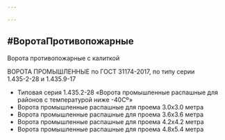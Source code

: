 ```yaml
---

---
```

## #**ВоротаПротивопожарные**

Ворота противопожарные с калиткой

ВОРОТА ПРОМЫШЛЕННЫЕ по ГОСТ 31174-2017, по типу серии  
1\.435-2-28 и 1.435.9-17

* Типовая серия 1.435.2-28 «Ворота промышленные распашные для районов с температурой ниже -40Cº»
* Ворота промышленные распашные для проема 3.0х3.0 метра
* Ворота промышленные распашные для проема 3.6x3.6 метра
* Ворота промышленные распашные для проема 4.2x4.2 метра
* Ворота промышленные распашные для проема 4.8x5.4 метра